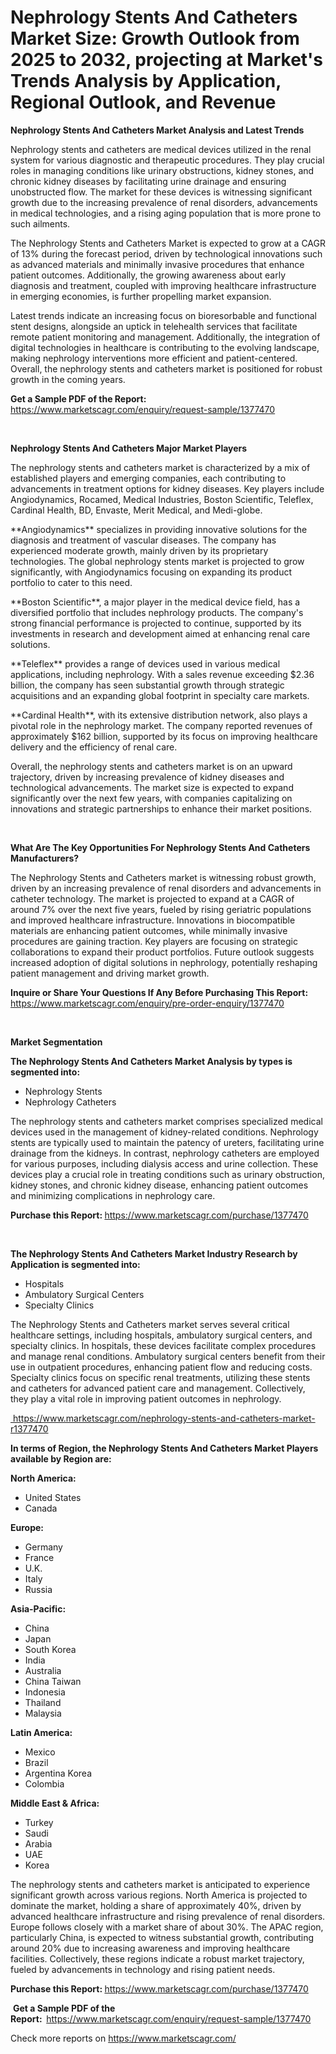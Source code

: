 <p><h1>Nephrology Stents And Catheters Market Size: Growth Outlook from 2025 to 2032, projecting at Market's Trends Analysis by Application, Regional Outlook, and Revenue</h1></p><p><strong>Nephrology Stents And Catheters Market Analysis and Latest Trends</strong></p>
<p><p>Nephrology stents and catheters are medical devices utilized in the renal system for various diagnostic and therapeutic procedures. They play crucial roles in managing conditions like urinary obstructions, kidney stones, and chronic kidney diseases by facilitating urine drainage and ensuring unobstructed flow. The market for these devices is witnessing significant growth due to the increasing prevalence of renal disorders, advancements in medical technologies, and a rising aging population that is more prone to such ailments.</p><p>The Nephrology Stents and Catheters Market is expected to grow at a CAGR of 13% during the forecast period, driven by technological innovations such as advanced materials and minimally invasive procedures that enhance patient outcomes. Additionally, the growing awareness about early diagnosis and treatment, coupled with improving healthcare infrastructure in emerging economies, is further propelling market expansion. </p><p>Latest trends indicate an increasing focus on bioresorbable and functional stent designs, alongside an uptick in telehealth services that facilitate remote patient monitoring and management. Additionally, the integration of digital technologies in healthcare is contributing to the evolving landscape, making nephrology interventions more efficient and patient-centered. Overall, the nephrology stents and catheters market is positioned for robust growth in the coming years.</p></p>
<p><strong>Get a Sample PDF of the Report:&nbsp;</strong> <a href="https://www.marketscagr.com/enquiry/request-sample/1377470?utm_campaign=3495&utm_medium=2&utm_source=Github&utm_content=ia&utm_term=28032025&utm_id=nephrology-stents-and-catheters">https://www.marketscagr.com/enquiry/request-sample/1377470</a></p>
<p>&nbsp;</p>
<p><strong>Nephrology Stents And Catheters Major Market Players</strong></p>
<p><p>The nephrology stents and catheters market is characterized by a mix of established players and emerging companies, each contributing to advancements in treatment options for kidney diseases. Key players include Angiodynamics, Rocamed, Medical Industries, Boston Scientific, Teleflex, Cardinal Health, BD, Envaste, Merit Medical, and Medi-globe.</p><p>**Angiodynamics** specializes in providing innovative solutions for the diagnosis and treatment of vascular diseases. The company has experienced moderate growth, mainly driven by its proprietary technologies. The global nephrology stents market is projected to grow significantly, with Angiodynamics focusing on expanding its product portfolio to cater to this need.</p><p>**Boston Scientific**, a major player in the medical device field, has a diversified portfolio that includes nephrology products. The company's strong financial performance is projected to continue, supported by its investments in research and development aimed at enhancing renal care solutions.</p><p>**Teleflex** provides a range of devices used in various medical applications, including nephrology. With a sales revenue exceeding $2.36 billion, the company has seen substantial growth through strategic acquisitions and an expanding global footprint in specialty care markets.</p><p>**Cardinal Health**, with its extensive distribution network, also plays a pivotal role in the nephrology market. The company reported revenues of approximately $162 billion, supported by its focus on improving healthcare delivery and the efficiency of renal care.</p><p>Overall, the nephrology stents and catheters market is on an upward trajectory, driven by increasing prevalence of kidney diseases and technological advancements. The market size is expected to expand significantly over the next few years, with companies capitalizing on innovations and strategic partnerships to enhance their market positions.</p></p>
<p>&nbsp;</p>
<p><strong>What Are The Key Opportunities For Nephrology Stents And Catheters Manufacturers?</strong></p>
<p><p>The Nephrology Stents and Catheters market is witnessing robust growth, driven by an increasing prevalence of renal disorders and advancements in catheter technology. The market is projected to expand at a CAGR of around 7% over the next five years, fueled by rising geriatric populations and improved healthcare infrastructure. Innovations in biocompatible materials are enhancing patient outcomes, while minimally invasive procedures are gaining traction. Key players are focusing on strategic collaborations to expand their product portfolios. Future outlook suggests increased adoption of digital solutions in nephrology, potentially reshaping patient management and driving market growth.</p></p>
<p><strong>Inquire or Share Your Questions If Any Before Purchasing This Report:</strong> <a href="https://www.marketscagr.com/enquiry/pre-order-enquiry/1377470?utm_campaign=3495&utm_medium=2&utm_source=Github&utm_content=ia&utm_term=28032025&utm_id=nephrology-stents-and-catheters">https://www.marketscagr.com/enquiry/pre-order-enquiry/1377470</a></p>
<p>&nbsp;</p>
<p><strong>Market Segmentation</strong></p>
<p><strong>The Nephrology Stents And Catheters Market Analysis by types is segmented into:</strong></p>
<p><ul><li>Nephrology Stents</li><li>Nephrology Catheters</li></ul></p>
<p><p>The nephrology stents and catheters market comprises specialized medical devices used in the management of kidney-related conditions. Nephrology stents are typically used to maintain the patency of ureters, facilitating urine drainage from the kidneys. In contrast, nephrology catheters are employed for various purposes, including dialysis access and urine collection. These devices play a crucial role in treating conditions such as urinary obstruction, kidney stones, and chronic kidney disease, enhancing patient outcomes and minimizing complications in nephrology care.</p></p>
<p><strong>Purchase this Report:&nbsp;</strong><a href="https://www.marketscagr.com/purchase/1377470?utm_campaign=3495&utm_medium=2&utm_source=Github&utm_content=ia&utm_term=28032025&utm_id=nephrology-stents-and-catheters">https://www.marketscagr.com/purchase/1377470</a></p>
<p>&nbsp;</p>
<p><strong>The Nephrology Stents And Catheters Market Industry Research by Application is segmented into:</strong></p>
<p><ul><li>Hospitals</li><li>Ambulatory Surgical Centers</li><li>Specialty Clinics</li></ul></p>
<p><p>The Nephrology Stents and Catheters market serves several critical healthcare settings, including hospitals, ambulatory surgical centers, and specialty clinics. In hospitals, these devices facilitate complex procedures and manage renal conditions. Ambulatory surgical centers benefit from their use in outpatient procedures, enhancing patient flow and reducing costs. Specialty clinics focus on specific renal treatments, utilizing these stents and catheters for advanced patient care and management. Collectively, they play a vital role in improving patient outcomes in nephrology.</p></p>
<p><a href="https://www.marketscagr.com/nephrology-stents-and-catheters-market-r1377470?utm_campaign=3495&utm_medium=2&utm_source=Github&utm_content=ia&utm_term=28032025&utm_id=nephrology-stents-and-catheters">&nbsp;https://www.marketscagr.com/nephrology-stents-and-catheters-market-r1377470</a></p>
<p><strong>In terms of Region, the Nephrology Stents And Catheters Market Players available by Region are:</strong></p>
<p>
    <p> <strong> North America: </strong>
        <ul>
            <li>United States</li>
            <li>Canada</li>
        </ul>
        </p> 
    <p> <strong> Europe: </strong>
        <ul>
            <li>Germany</li>
            <li>France</li>
            <li>U.K.</li>
            <li>Italy</li>
            <li>Russia</li>
        </ul>
        </p> 
    <p> <strong> Asia-Pacific: </strong>
        <ul>
            <li>China</li>
            <li>Japan</li>
            <li>South Korea</li>
            <li>India</li>
            <li>Australia</li>
            <li>China Taiwan</li>
            <li>Indonesia</li>
            <li>Thailand</li>
            <li>Malaysia</li>
        </ul>
        </p> 
    <p> <strong> Latin America: </strong>
        <ul>
            <li>Mexico</li>
            <li>Brazil</li>
            <li>Argentina Korea</li>
            <li>Colombia</li>
        </ul>
        </p> 
    <p> <strong> Middle East & Africa: </strong>
        <ul>
            <li>Turkey</li>
            <li>Saudi</li>
            <li>Arabia</li>
            <li>UAE</li>
            <li>Korea</li>
        </ul>
    </p>
    </p>
<p><p>The nephrology stents and catheters market is anticipated to experience significant growth across various regions. North America is projected to dominate the market, holding a share of approximately 40%, driven by advanced healthcare infrastructure and rising prevalence of renal disorders. Europe follows closely with a market share of about 30%. The APAC region, particularly China, is expected to witness substantial growth, contributing around 20% due to increasing awareness and improving healthcare facilities. Collectively, these regions indicate a robust market trajectory, fueled by advancements in technology and rising patient needs.</p></p>
<p><strong>Purchase this Report: </strong><a href="https://www.marketscagr.com/purchase/1377470?utm_campaign=3495&utm_medium=2&utm_source=Github&utm_content=ia&utm_term=28032025&utm_id=nephrology-stents-and-catheters">https://www.marketscagr.com/purchase/1377470</a></p>
<p>&nbsp;<strong>Get a Sample PDF of the Report:&nbsp;&nbsp;</strong><a href="https://www.marketscagr.com/enquiry/request-sample/1377470?utm_campaign=3495&utm_medium=2&utm_source=Github&utm_content=ia&utm_term=28032025&utm_id=nephrology-stents-and-catheters">https://www.marketscagr.com/enquiry/request-sample/1377470</a></p>
<p><strong></strong></p>
<p>Check more reports on <a href="https://www.marketscagr.com/?utm_campaign=3495&utm_medium=2&utm_source=Github&utm_content=ia&utm_term=28032025&utm_id=nephrology-stents-and-catheters">https://www.marketscagr.com/</a></p>